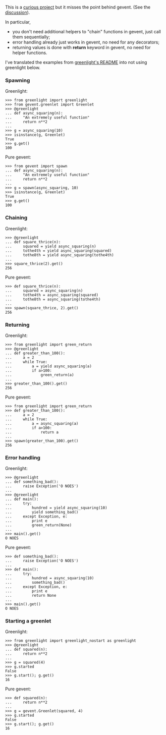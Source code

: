 This is a [curious project](http://pypi.python.org/pypi/greenlight/)  but it misses the point behind gevent. (See the [discussion](http://concisionandconcinnity.blogspot.com/2010/10/released-greenlight-01-helping-write.html)).

In particular,
  * you don't need additional helpers to "chain" functions in gevent, just call them sequentially;
  * error handling already just works in gevent, no need for any decorators;
  * returning values is done with **return** keyword in gevent, no need for helper functions.

I've translated the examples from [greenlight's README](http://github.com/iancmcc/greenlight/blob/master/README.rst) into not using greenlight below.

### Spawning ###

Greenlight:

```
>>> from greenlight import greenlight
>>> from gevent.greenlet import Greenlet
>>> @greenlight
... def async_squaring(n):
...     "An extremely useful function"
...     return n**2
...
>>> g = async_squaring(10)
>>> isinstance(g, Greenlet)
True
>>> g.get()
100
```


Pure gevent:

```
>>> from gevent import spawn
... def async_squaring(n):
...     "An extremely useful function"
...     return n**2
...
>>> g = spawn(async_squaring, 10)
>>> isinstance(g, Greenlet)
True
>>> g.get()
100
```

### Chaining ###

Greenlight:

```
>>> @greenlight
... def square_thrice(n):
...     squared = yield async_squaring(n)
...     tothe4th = yield async_squaring(squared)
...     tothe8th = yield async_squaring(tothe4th)
...
>>> square_thrice(2).get()
256
```


Pure gevent:

```
>>> def square_thrice(n):
...     squared = async_squaring(n)
...     tothe4th = async_squaring(squared)
...     tothe8th = async_squaring(tothe4th)
...
>>> spawn(square_thrice, 2).get()
256
```

### Returning ###

Greenlight:

```
>>> from greenlight import green_return
>>> @greenlight
... def greater_than_100():
...     a = 2
...     while True:
...         a = yield async_squaring(a)
...         if a>100:
...             green_return(a)
...
>>> greater_than_100().get()
256
```


Pure gevent:

```
>>> from greenlight import green_return
>>> def greater_than_100():
...     a = 2
...     while True:
...         a = async_squaring(a)
...         if a>100:
...             return a
...
>>> spawn(greater_than_100).get()
256
```


### Error handling ###

Greenlight:

```
>>> @greenlight
... def something_bad():
...     raise Exception('O NOES')
...
>>> @greenlight
... def main():
...     try:
...         hundred = yield async_squaring(10)
...         yield something_bad()
...     except Exception, e:
...         print e
...         green_return(None)
...
>>> main().get()
O NOES
```


Pure gevent:

```
>>> def something_bad():
...     raise Exception('O NOES')
...
>>> def main():
...     try:
...         hundred = async_squaring(10)
...         something_bad()
...     except Exception, e:
...         print e
...         return None
...
>>> main().get()
O NOES
```


### Starting a greenlet ###

Greenlight:

```
>>> from greenlight import greenlight_nostart as greenlight
>>> @greenlight
... def squared(n):
...     return n**2
...
>>> g = squared(4)
>>> g.started
False
>>> g.start(); g.get()
16
```


Pure gevent:

```
>>> def squared(n):
...     return n**2
...
>>> g = gevent.Greenlet(squared, 4)
>>> g.started
False
>>> g.start(); g.get()
16
```